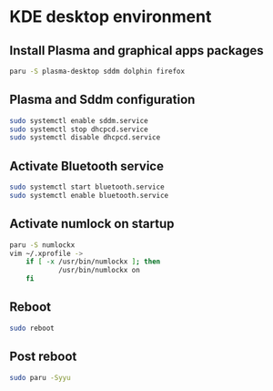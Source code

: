 # KDE desktop environment


## Install Plasma and graphical apps packages
```sh
paru -S plasma-desktop sddm dolphin firefox
```

## Plasma and Sddm configuration
```sh
sudo systemctl enable sddm.service
sudo systemctl stop dhcpcd.service
sudo systemctl disable dhcpcd.service
```

## Activate Bluetooth service
```sh
sudo systemctl start bluetooth.service
sudo systemctl enable bluetooth.service
```

## Activate numlock on startup
```sh
paru -S numlockx
vim ~/.xprofile ->
    if [ -x /usr/bin/numlockx ]; then
            /usr/bin/numlockx on
    fi
```

## Reboot
```sh
sudo reboot
```

## Post reboot
```sh
sudo paru -Syyu
```